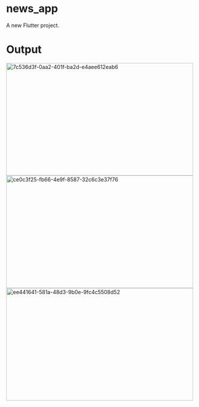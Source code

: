 # news_app

A new Flutter project.

# Output
<img src="https://github.com/user-attachments/assets/1e1d56ea-b457-4022-bd0d-d16732ef8fc7" alt="7c536d3f-0aa2-401f-ba2d-e4aee612eab6" width="500" height="300">

<img src="https://github.com/user-attachments/assets/7e2930ba-f962-4127-b111-fe9ae8e472f9" alt="ce0c3f25-fb66-4e9f-8587-32c6c3e37f76" width="500" height="300">

<img src="https://github.com/user-attachments/assets/d81f4f68-31b8-4cb6-89ac-f79c30073bdc" alt="ee441641-581a-48d3-9b0e-9fc4c5508d52" width="500" height="300">
